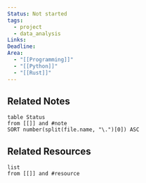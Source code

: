 ```yaml
---
Status: Not started
tags:
  - project
  - data_analysis
Links: 
Deadline: 
Area:
  - "[[Programming]]"
  - "[[Python]]"
  - "[[Rust]]"
---
```

## Related Notes
```dataview
table Status
from [[]] and #note
SORT number(split(file.name, "\.")[0]) ASC
```
## Related Resources
```dataview
list
from [[]] and #resource
```
